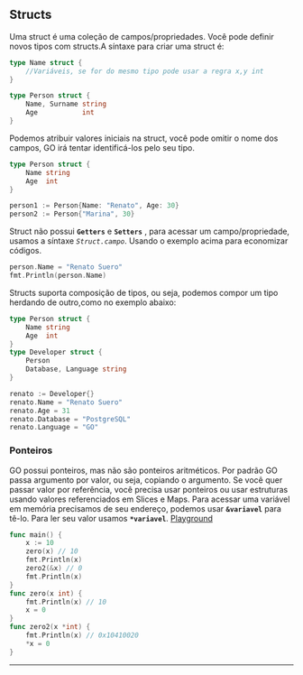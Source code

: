 ## Structs
Uma struct é uma coleção de campos/propriedades. Você pode definir novos tipos com structs.A síntaxe para criar uma struct é:
```go
type Name struct {
    //Variáveis, se for do mesmo tipo pode usar a regra x,y int
}

type Person struct {
	Name, Surname string
	Age           int
}
```
Podemos atribuir valores iniciais na struct, você pode omitir o nome dos campos, GO irá tentar identificá-los pelo seu tipo.
```go
type Person struct {
	Name string
	Age  int
}

person1 := Person{Name: "Renato", Age: 30}
person2 := Person{"Marina", 30}
```
Struct não possui **`Getters`** e **`Setters`** , para acessar um campo/propriedade, usamos a síntaxe *`Struct.campo`*. Usando o exemplo acima para economizar códigos.
```go
person.Name = "Renato Suero"
fmt.Println(person.Name)
```
Structs suporta composição de tipos, ou seja, podemos compor um tipo herdando de outro,como no exemplo abaixo:
```go
type Person struct {
	Name string
	Age  int
}
type Developer struct {
	Person
	Database, Language string
}

renato := Developer{}
renato.Name = "Renato Suero"
renato.Age = 31
renato.Database = "PostgreSQL"
renato.Language = "GO"
```
### Ponteiros 
GO possui ponteiros, mas não são ponteiros aritméticos. Por padrão GO passa argumento por valor, ou seja, copiando o argumento. Se você quer passar valor por referência, você precisa usar ponteiros ou usar estruturas usando valores referenciados em Slices e Maps. Para acessar uma variável em memória precisamos de seu endereço, podemos usar **`&variavel`** para tê-lo. Para ler seu valor usamos **`*variavel`**. [Playground](https://play.golang.org/p/lVeYEi6dtY)
```go
func main() {
	x := 10
	zero(x) // 10
	fmt.Println(x)
	zero2(&x) // 0
	fmt.Println(x)
}
func zero(x int) {
	fmt.Println(x) // 10
	x = 0
}
func zero2(x *int) {
	fmt.Println(x) // 0x10410020
	*x = 0
}

```
___
